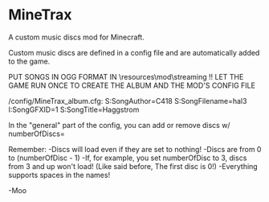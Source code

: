 MineTrax
========

A custom music discs mod for Minecraft.

Custom music discs are defined in a config file and are automatically added to the game.

PUT SONGS IN OGG FORMAT IN \resources\mod\streaming !!
LET THE GAME RUN ONCE TO CREATE THE ALBUM AND THE MOD'S CONFIG FILE

/config/MineTrax_album.cfg:
    S:SongAuthor=C418
    S:SongFilename=hal3
    I:SongGFXID=1
    S:SongTitle=Haggstrom

In the "general" part of the config, you can add or remove discs w/ numberOfDiscs=

Remember:
-Discs will load even if they are set to nothing!
-Discs are from 0 to (numberOfDisc - 1)
-If, for example, you set numberOfDisc to 3, discs from 3 and up won't load! (Like said before, The first disc is 0!)
-Everything supports spaces in the names!

-Moo
